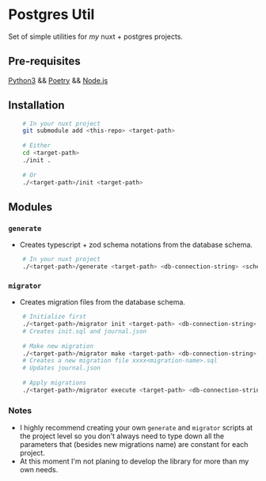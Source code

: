 # Postgres Util

Set of simple utilities for *my* nuxt + postgres projects.

## Pre-requisites
[Python3](https://www.python.org/downloads/) && [Poetry](https://python-poetry.org/) && [Node.js](https://nodejs.org/en/)

## Installation

```bash
    # In your nuxt project
    git submodule add <this-repo> <target-path>
    
    # Either
    cd <target-path>
    ./init .
    
    # Or
    ./<target-path>/init <target-path>
```

## Modules

### `generate`
- Creates typescript + zod schema notations from the database schema.

```bash
    # In your nuxt project
    ./<target-path>/generate <target-path> <db-connection-string> <schema-folder-name>
```

### `migrator`
- Creates migration files from the database schema.

```bash
    # Initialize first
    ./<target-path>/migrator init <target-path> <db-connection-string> <migrations-folder-name>
    # Creates init.sql and journal.json
    
    # Make new migration
    ./<target-path>/migrator make <target-path> <db-connection-string> <migrations-folder-name> <migration-name>
    # Creates a new migration file xxxx<migration-name>.sql
    # Updates journal.json
    
    # Apply migrations
    ./<target-path>/migrator execute <target-path> <db-connection-string> <migrations-folder-name>
```

### Notes
- I highly recommend creating your own `generate` and `migrator` scripts at the project level so you don't always need to type down all the parameters that (besides new migrations name) are constant for each project.
- At this moment I'm not planing to develop the library for more than my own needs.